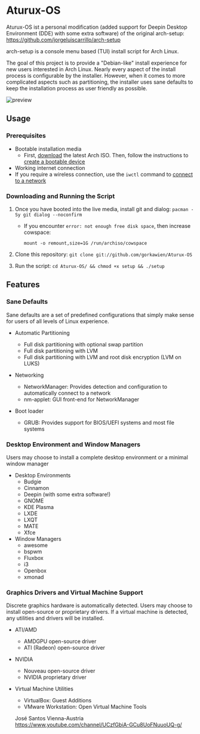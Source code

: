 # Aturux-OS

Aturux-OS ist a personal modification (added support for Deepin Desktop Environment (DDE) with some extra software) of the original arch-setup:
https://github.com/jorgeluiscarrillo/arch-setup

arch-setup is a console menu based (TUI) install script for Arch Linux.

The goal of this project is to provide a "Debian-like" install experience for new users interested
in Arch Linux. Nearly every aspect of the install process is configurable by the installer. However,
when it comes to more complicated aspects such as partitioning, the installer uses sane defaults to
keep the installation process as user friendly as possible.

![preview](https://media.giphy.com/media/kGQ5M2i1oVTk3I1t4o/giphy.gif)

## Usage

### Prerequisites

* Bootable installation media
  * First, [download](https://www.archlinux.org/download/) the latest Arch ISO. Then, follow the instructions to [create a bootable device](https://wiki.archlinux.org/index.php/USB_flash_installation_media)
* Working internet connection
 * If you require a wireless connection, use the `iwctl` command to [connect to a network](https://wiki.archlinux.org/index.php/Iwd#iwctl)

### Downloading and Running the Script

1. Once you have booted into the live media, install git and dialog: `pacman -Sy git dialog --noconfirm`
   * If you encounter `error: not enough free disk space`, then increase cowspace:

     `mount -o remount,size=1G /run/archiso/cowspace`

2. Clone this repository: `git clone git://github.com/gorkawien/Aturux-OS`
3. Run the script: `cd Aturux-OS/ && chmod +x setup && ./setup`

## Features

### Sane Defaults

Sane defaults are a set of predefined configurations that simply make sense for users of all levels
of Linux experience.

* Automatic Partitioning
  * Full disk partitioning with optional swap partition
  * Full disk partitioning with LVM
  * Full disk partitioning with LVM and root disk encryption (LVM on LUKS)

* Networking
  * NetworkManager: Provides detection and configuration to automatically connect to a network
  * nm-applet: GUI front-end for NetworkManager

* Boot loader
  * GRUB: Provides support for BIOS/UEFI systems and most file systems

### Desktop Environment and Window Managers

Users may choose to install a complete desktop environment or a minimal window manager

* Desktop Environments
  * Budgie
  * Cinnamon
  * Deepin (with some extra software!)
  * GNOME
  * KDE Plasma
  * LXDE
  * LXQT
  * MATE
  * Xfce
* Window Managers
  * awesome
  * bspwm
  * Fluxbox
  * i3
  * Openbox
  * xmonad

### Graphics Drivers and Virtual Machine Support

Discrete graphics hardware is automatically detected. Users may choose to install open-source or
proprietary drivers. If a virtual machine is detected, any utilities and drivers will be installed.

* ATI/AMD
  * AMDGPU open-source driver
  * ATI (Radeon) open-source driver
* NVIDIA
  * Nouveau open-source driver
  * NVIDIA proprietary driver
* Virtual Machine Utilities
  * VirtualBox: Guest Additions
  * VMware Workstation: Open Virtual Machine Tools
  
  
  José Santos
  Vienna-Austria
  https://www.youtube.com/channel/UCzfGbiA-GCu8UoFNuuoUQ-g/
